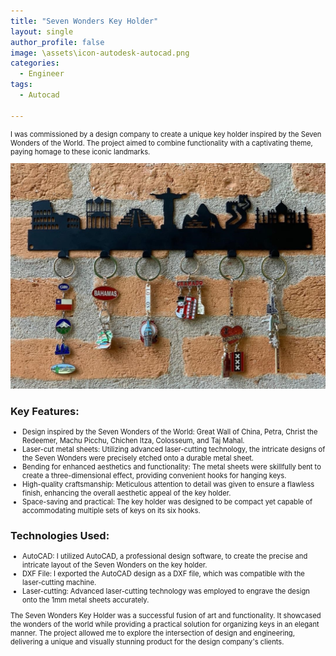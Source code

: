 ```yaml
---
title: "Seven Wonders Key Holder"
layout: single
author_profile: false
image: \assets\icon-autodesk-autocad.png
categories:
  - Engineer
tags:
  - Autocad

---
```

  <style>
    .image {
      max-width: 100%;
      height: auto;
    }
  </style>

  <p style="font-size:0.8em">
    I was commissioned by a design company to create a unique key holder inspired by the Seven Wonders of the World. The project aimed to combine functionality with a captivating theme, paying homage to these iconic landmarks.
  </p>
  <img src="\assets\sevenwonders.jpg" alt="Seven Wonders Key Holder" class="image">
  <h3>Key Features:</h3>
  <ul style="font-size:0.8em">
    <li>Design inspired by the Seven Wonders of the World: Great Wall of China, Petra, Christ the Redeemer, Machu Picchu, Chichen Itza, Colosseum, and Taj Mahal.</li>
    <li>Laser-cut metal sheets: Utilizing advanced laser-cutting technology, the intricate designs of the Seven Wonders were precisely etched onto a durable metal sheet.</li>
    <li>Bending for enhanced aesthetics and functionality: The metal sheets were skillfully bent to create a three-dimensional effect, providing convenient hooks for hanging keys.</li>
    <li>High-quality craftsmanship: Meticulous attention to detail was given to ensure a flawless finish, enhancing the overall aesthetic appeal of the key holder.</li>
    <li>Space-saving and practical: The key holder was designed to be compact yet capable of accommodating multiple sets of keys on its six hooks.</li>
  </ul>
  <h3>Technologies Used:</h3>
  <ul style="font-size:0.8em">
    <li>AutoCAD: I utilized AutoCAD, a professional design software, to create the precise and intricate layout of the Seven Wonders on the key holder.</li>
    <li>DXF File: I exported the AutoCAD design as a DXF file, which was compatible with the laser-cutting machine.</li>
    <li>Laser-cutting: Advanced laser-cutting technology was employed to engrave the design onto the 1mm metal sheets accurately.</li>
  </ul>
  <p style="font-size:0.8em">
    The Seven Wonders Key Holder was a successful fusion of art and functionality. It showcased the wonders of the world while providing a practical solution for organizing keys in an elegant manner. The project allowed me to explore the intersection of design and engineering, delivering a unique and visually stunning product for the design company's clients.
  </p>
